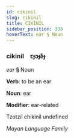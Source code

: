 ```yaml
---
id: cikinil
slug: cikinil
title: CİKİNİL
sidebar_position: 338
hoverText: ear § Noun
---
```


### cikinil&emsp;<span kind="abugida">ꞇɟɔɟƨ͊ɟ</span>

*ear* **§** Noun

**Verb**: to be an ear

**Noun**: ear

**Modifier**: ear-related

Tzotzil chikinil undefined

*Mayan Language Family*